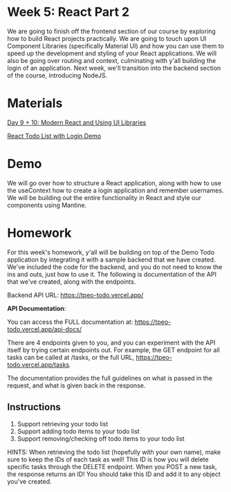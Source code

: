 # Week 5: React Part 2

We are going to finish off the frontend section of our course by exploring how to build React projects practically. We are going to touch upon UI Component Libraries (specifically Material UI) and how you can use them to speed up the development and styling of your React applications. We will also be going over routing and context, culminating with y'all building the login of an application. Next week, we'll transition into the backend section of the course, introducing NodeJS.

# Materials

[Day 9 + 10: Modern React and Using UI Libraries](https://docs.google.com/presentation/d/12pDClMCPLL9ACW6-LJJjns93Hb8JeUYaWaelsSbQcFY/edit#slide=id.gfdad69bcc6_1_64)

[React Todo List with Login Demo](https://codesandbox.io/s/to-do-mantine-complete-forked-bz9lx3?file=/src/App.js)

# Demo

We will go over how to structure a React application, along with how to use the useContext how to create a login application and remember usernames. We will be building out the entire functionality in React and style our components using Mantine.

# Homework

For this week's homework, y'all will be building on top of the Demo Todo application by integrating it with a sample backend that we have created. We've included the code for the backend, and you do not need to know the ins and outs, just how to use it. The following is documentation of the API that we've created, along with the endpoints.

Backend API URL: https://tpeo-todo.vercel.app/

**API Documentation**:

You can access the FULL documentation at: https://tpeo-todo.vercel.app/api-docs/

There are 4 endpoints given to you, and you can experiment with the API itself by
trying certain endpoints out. For example, the GET endpoint for all tasks can be 
called at /tasks, or the full URL, https://tpeo-todo.vercel.app/tasks.

The documentation provides the full guidelines on what is passed in the request,
and what is given back in the response. 

## Instructions

1. Support retrieving your todo list
2. Support adding todo items to your todo list
3. Support removing/checking off todo items to your todo list

HINTS: When retrieving the todo list (hopefully with your own name), make sure to
keep the IDs of each task as well! This ID is how you will delete specific tasks
through the DELETE endpoint. When you POST a new task, the response returns an ID!
You should take this ID and add it to any object you've created.